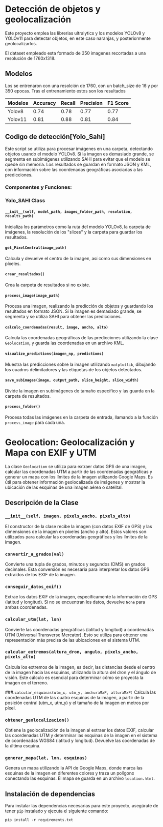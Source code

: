 # Detección de objetos y geolocalización
Este proyecto emplea las librerias ultralytics y los modelos YOLOv8 y YOLOv11 para detectar objetos, en este caso naranjas, y posteriormente geolocalizarlos.

El dataset empleado esta formado de 350 imagenes recortadas a una resolución de 1760x1318.

## Modelos
Los se entrenaron con una resolción de 1760, con un batch_size de 16 y por 350 epocas.
Tras el entrenamiento estos son los resultados

| Modelos  | Accuracy | Recall | Precision  | F1 Score  |
|------------|------------|------------|------------|------------|
| Yolov8 | 0.74 | 0.78 | 0.77 | 0.77 |
| Yolov11 | 0.81 | 0.88 | 0.81 | 0.84 |

## Codigo de detección[Yolo_Sahi] 
Este script se utiliza para procesar imágenes en una carpeta, detectando objetos usando el modelo YOLOv8. Si la imagen es demasiado grande, se segmenta en subimágenes utilizando SAHI para evitar que el modelo se quede sin memoria. Los resultados se guardan en formato JSON y KML, con información sobre las coordenadas geográficas asociadas a las predicciones.
### Componentes y Funciones:

  ### Yolo_SAHI Class

#### `__init__(self, model_path, images_folder_path, resolution, results_path)`
Inicializa los parámetros como la ruta del modelo YOLOv8, la carpeta de imágenes, la resolución de los "slices" y la carpeta para guardar los resultados.

#### `get_PixelCentral(image_path)`
Calcula y devuelve el centro de la imagen, así como sus dimensiones en píxeles.

#### `crear_resultados()`
Crea la carpeta de resultados si no existe.

#### `process_image(image_path)`
Procesa una imagen, realizando la predicción de objetos y guardando los resultados en formato JSON. Si la imagen es demasiado grande, se segmenta y se utiliza SAHI para obtener las predicciones.

#### `calculo_coordenadas(result, image, ancho, alto)`
Calcula las coordenadas geográficas de las predicciones utilizando la clase `Geolocation`, y guarda las coordenadas en un archivo KML.

#### `visualize_predictions(imagen_np, predictions)`
Muestra las predicciones sobre la imagen utilizando `matplotlib`, dibujando los cuadros delimitadores y las etiquetas de los objetos detectados.

#### `save_subimages(image, output_path, slice_height, slice_width)`
Divide la imagen en subimágenes de tamaño específico y las guarda en la carpeta de resultados.

#### `process_folder()`
Procesa todas las imágenes en la carpeta de entrada, llamando a la función `process_image` para cada una.
# Geolocation: Geolocalización y Mapa con EXIF y UTM

La clase `Geolocation` se utiliza para extraer datos GPS de una imagen, calcular las coordenadas UTM a partir de las coordenadas geográficas y generar un mapa con los límites de la imagen utilizando Google Maps. Es útil para obtener información geolocalizada de imágenes y mostrar la ubicación de las esquinas de una imagen aérea o satelital.
## Descripción de la Clase

###  `__init__(self, imagen, pixels_ancho, pixels_alto)`
El constructor de la clase recibe la imagen (con datos EXIF de GPS) y las dimensiones de la imagen en píxeles (ancho y alto). Estos valores son utilizados para calcular las coordenadas geográficas y los límites de la imagen.

### `convertir_a_grados(val)`
Convierte una tupla de grados, minutos y segundos (DMS) en grados decimales. Esta conversión es necesaria para interpretar los datos GPS extraídos de los EXIF de la imagen.

###  `conseguir_datos_exif()`
Extrae los datos EXIF de la imagen, específicamente la información de GPS (latitud y longitud). Si no se encuentran los datos, devuelve `None` para ambas coordenadas.

###  `calcular_utm(lat, lon)`
Convierte las coordenadas geográficas (latitud y longitud) a coordenadas UTM (Universal Transverse Mercator). Esto se utiliza para obtener una representación más precisa de las ubicaciones en el sistema UTM.

###  `calcular_extremos(altura_dron, angulo, pixels_ancho, pixels_alto)`
Calcula los extremos de la imagen, es decir, las distancias desde el centro de la imagen hacia las esquinas, utilizando la altura del dron y el ángulo de visión. Este cálculo es esencial para determinar cómo se proyecta la imagen en el terreno.

###.`calcular_esquinas(utm_x, utm_y, anchuraMxP, alturaMxP)`
Calcula las coordenadas UTM de las cuatro esquinas de la imagen, a partir de la posición central (utm_x, utm_y) y el tamaño de la imagen en metros por píxel.

###  `obtener_geolocalizacion()`
Obtiene la geolocalización de la imagen al extraer los datos EXIF, calcular las coordenadas UTM y determinar las esquinas de la imagen en el sistema de coordenadas WGS84 (latitud y longitud). Devuelve las coordenadas de la última esquina.

###  `generar_mapa(lat, lon, esquinas)`
Genera un mapa utilizando la API de Google Maps, donde marca las esquinas de la imagen en diferentes colores  y traza un polígono conectando las esquinas. El mapa se guarda en un archivo `location.html`.

## Instalación de dependencias

Para instalar las dependencias necesarias para este proyecto, asegúrate de tener `pip` instalado y ejecuta el siguiente comando:


``pip install -r requirements.txt``


